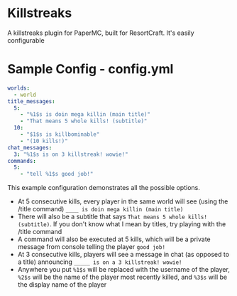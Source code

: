 # Killstreaks
A killstreaks plugin for PaperMC, built for ResortCraft. It's easily configurable

# Sample Config - config.yml
```yaml
worlds:
  - world
title_messages:
  5:
    - "%1$s is doin mega killin (main title)"
    - "That means 5 whole kills! (subtitle)"
  10:
    - "$1$s is killbominable"
    - "(10 kills!)"
chat_messages:
  3: "%1$s is on 3 killstreak! wowie!"
commands:
  5:
    - "tell %1$s good job!"
```
This example configuration demonstrates all the possible options.
- At 5 consecutive kills, every player in the same world will see (using the /title command) `____ is doin mega killin (main title)` 
- There will also be a subtitle that says `That means 5 whole kills! (subtitle)`. If you don't know what I mean by titles, try playing with the /title command
- A command will also be executed at 5 kills, which will be a private message from console telling the player `good job!`
- At 3 consecutive kills, players will see a message in chat (as opposed to a title) announcing `_____ is on a 3 killstreak! wowie!`
- Anywhere you put `%1$s` will be replaced with the username of the player, `%2$s` will be the name of the player most recently killed, and `%3$s` will be the display name of the player
